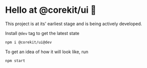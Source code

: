 # Hello at @corekit/ui 👋

This project is at its' earliest stage and is being actively developed.

Install `@dev` tag to get the latest state

```bash
npm i @corekit/ui@dev
```

To get an idea of how it will look like, run

```bash
npm start
```

